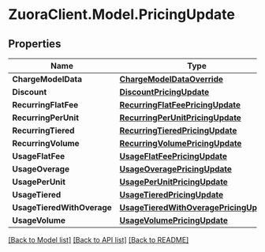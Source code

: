 # ZuoraClient.Model.PricingUpdate

## Properties

Name | Type | Description | Notes
------------ | ------------- | ------------- | -------------
**ChargeModelData** | [**ChargeModelDataOverride**](ChargeModelDataOverride.md) |  | [optional] 
**Discount** | [**DiscountPricingUpdate**](DiscountPricingUpdate.md) |  | [optional] 
**RecurringFlatFee** | [**RecurringFlatFeePricingUpdate**](RecurringFlatFeePricingUpdate.md) |  | [optional] 
**RecurringPerUnit** | [**RecurringPerUnitPricingUpdate**](RecurringPerUnitPricingUpdate.md) |  | [optional] 
**RecurringTiered** | [**RecurringTieredPricingUpdate**](RecurringTieredPricingUpdate.md) |  | [optional] 
**RecurringVolume** | [**RecurringVolumePricingUpdate**](RecurringVolumePricingUpdate.md) |  | [optional] 
**UsageFlatFee** | [**UsageFlatFeePricingUpdate**](UsageFlatFeePricingUpdate.md) |  | [optional] 
**UsageOverage** | [**UsageOveragePricingUpdate**](UsageOveragePricingUpdate.md) |  | [optional] 
**UsagePerUnit** | [**UsagePerUnitPricingUpdate**](UsagePerUnitPricingUpdate.md) |  | [optional] 
**UsageTiered** | [**UsageTieredPricingUpdate**](UsageTieredPricingUpdate.md) |  | [optional] 
**UsageTieredWithOverage** | [**UsageTieredWithOveragePricingUpdate**](UsageTieredWithOveragePricingUpdate.md) |  | [optional] 
**UsageVolume** | [**UsageVolumePricingUpdate**](UsageVolumePricingUpdate.md) |  | [optional] 

[[Back to Model list]](../README.md#documentation-for-models) [[Back to API list]](../README.md#documentation-for-api-endpoints) [[Back to README]](../README.md)

